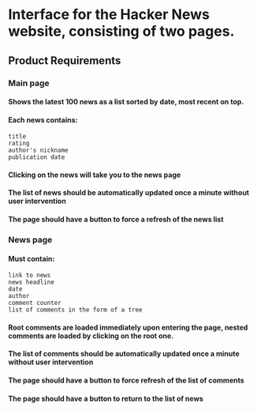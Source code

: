 # Interface for the Hacker News website, consisting of two pages.

## Product Requirements

### Main page
#### Shows the latest 100 news as a list sorted by date, most recent on top.
#### Each news contains:
    title
    rating
    author's nickname
    publication date
#### Clicking on the news will take you to the news page
#### The list of news should be automatically updated once a minute without user intervention
#### The page should have a button to force a refresh of the news list

### News page
#### Must contain:
    link to news
    news headline
    date
    author
    comment counter
    list of comments in the form of a tree
#### Root comments are loaded immediately upon entering the page, nested comments are loaded by clicking on the root one.
#### The list of comments should be automatically updated once a minute without user intervention
#### The page should have a button to force refresh of the list of comments
#### The page should have a button to return to the list of news